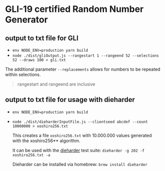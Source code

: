 # GLI-19 certified  Random Number Generator



## output to txt file for GLI

- `env NODE_ENV=production yarn build`
- `node ./dist/gliOutput.js --rangestart 1 --rangeend 52 --selections 52 --draws 100 > gli.txt`

The additional parameter `--replacements` allows for numbers to be repeated within selections.

> rangestart and rangeend are inclusive

## output to txt file for usage with dieharder

- `env NODE_ENV=production yarn build`
- `node ./dist/dieharderInputFile.js --clientseed abcdef --count 10000000 > xoshiro256.txt`

  This creates a file `xoshiro256.txt` with 10.000.000 values generated with the xoshiro256\*\* algorithm.

  It can be used with the [dieharder](https://webhome.phy.duke.edu/~rgb/General/dieharder.php) test suite: `dieharder -g 202 -f xoshiro256.txt -a`

  Dieharder can be installed via homebrew: `brew install dieharder`
